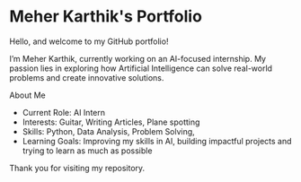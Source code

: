 # Meher Karthik's Portfolio  

Hello, and welcome to my GitHub portfolio!  

I’m Meher Karthik, currently working on an AI-focused internship. My passion lies in exploring how Artificial Intelligence can solve real-world problems and create innovative solutions.  

About Me  
- Current Role: AI Intern  
- Interests: Guitar, Writing Articles, Plane spotting
- Skills: Python, Data Analysis, Problem Solving, 
- Learning Goals: Improving my skills in AI, building impactful projects and trying to learn as much as possible  

Thank you for visiting my repository.
